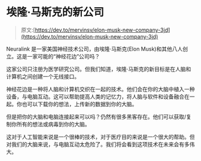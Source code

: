 # 埃隆·马斯克的新公司

> 原文:[https://dev.to/mervinsv/elon-musk-new-company-3jd](https://dev.to/mervinsv/elon-musk-new-company-3jd)

Neuralink 是一家美国神经技术公司，由埃隆·马斯克(Elon Musk)和其他八人创立。这是一家可能的“神经花边”公司吗？

这家公司只注册为医学研究公司。但我们知道，埃隆·马斯克的新目标是在人脑和计算机之间创建一个无线接口。

神经花边是一种将人脑和计算机交织在一起的技术。他们会在你的大脑中植入一种设备，与电脑互动。这可以帮助提高人类的记忆力，将人脑与软件和设备融合在一起。你也可以下载你的想法，上传新的数据到你的大脑。

但是把你的大脑和电脑连接起来可以吗？仍然有很多黑客存在。他们可以获取/复制你所有的想法或病毒到你的大脑。

这对于人工智能来说是一个很棒的技术，对于医疗目的来说是一个很大的帮助。但对我们的大脑来说，与电脑互动太危险了。我们将会看到这项技术在未来会有多伟大。